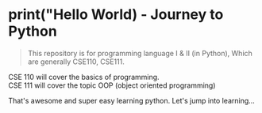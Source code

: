 # print("Hello World) - Journey to Python

> This repository is for programming language I & II (in Python), Which are generally CSE110, CSE111. 

CSE 110 will cover the basics of programming.  
CSE 111 will cover the topic OOP (object oriented programming)

That's awesome and super easy learning python. Let's jump into learning...

